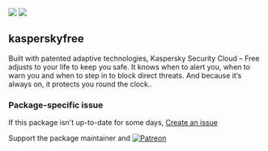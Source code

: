 [![](https://img.shields.io/chocolatey/v/kasperskyfree?color=green&label=kasperskyfree)](https://chocolatey.org/packages/kasperskyfree) [![](https://img.shields.io/chocolatey/dt/kasperskyfree)](https://chocolatey.org/packages/kasperskyfree)

## kasperskyfree
Built with patented adaptive technologies, Kaspersky Security Cloud – Free adjusts to your life to keep
you safe. It knows when to alert you, when to warn you and when to step in to block direct threats.
And because it’s always on, it protects you round the clock..

### Package-specific issue
If this package isn't up-to-date for some days, [Create an issue](https://github.com/tunisiano187/Chocolatey-packages/issues/new/choose)

Support the package maintainer and [![Patreon](https://cdn.jsdelivr.net/gh/tunisiano187/Chocolatey-packages@d15c4e19c709e7148588d4523ffc6dd3cd3c7e5e/icons/patreon.png)](https://www.patreon.com/tunisiano)
